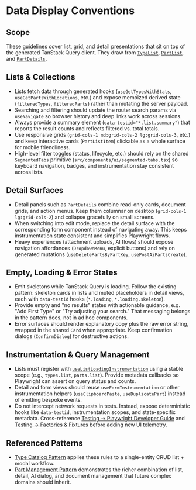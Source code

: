 # Data Display Conventions

## Scope
These guidelines cover list, grid, and detail presentations that sit on top of the generated TanStack Query client. They draw from [`TypeList`](../../../../src/components/types/TypeList.tsx), [`PartList`](../../../../src/components/parts/part-list.tsx), and [`PartDetails`](../../../../src/components/parts/part-details.tsx).

## Lists & Collections
- Lists fetch data through generated hooks (`useGetTypesWithStats`, `useGetPartsWithLocations`, etc.) and expose memoized derived state (`filteredTypes`, `filteredParts`) rather than mutating the server payload.
- Searching and filtering should update the router search params via `useNavigate` so browser history and deep links work across sessions.
- Always provide a summary element (`data-testid="*.list.summary"`) that reports the result counts and reflects filtered vs. total totals.
- Use responsive grids (`grid-cols-1 md:grid-cols-2 lg:grid-cols-3`, etc.) and keep interactive cards (`PartListItem`) clickable as a whole surface for mobile friendliness.
- High-level filter toggles (status, lifecycle, etc.) should rely on the shared `SegmentedTabs` primitive (`src/components/ui/segmented-tabs.tsx`) so keyboard navigation, badges, and instrumentation stay consistent across lists.

## Detail Surfaces
- Detail panels such as `PartDetails` combine read-only cards, document grids, and action menus. Keep them columnar on desktop (`grid-cols-1 lg:grid-cols-2`) and collapse gracefully on small screens.
- When switching into edit mode, replace the detail surface with the corresponding form component instead of navigating away. This keeps instrumentation state consistent and simplifies Playwright flows.
- Heavy experiences (attachment uploads, AI flows) should expose navigation affordances (`DropdownMenu`, explicit buttons) and rely on generated mutations (`useDeletePartsByPartKey`, `usePostAiPartsCreate`).

## Empty, Loading & Error States
- Emit skeletons while TanStack Query is loading. Follow the existing pattern: skeleton cards in lists and muted placeholders in detail views, each with `data-testid` hooks (`*.loading`, `*.loading.skeleton`).
- Provide empty and "no results" states with actionable guidance, e.g. "Add First Type" or "Try adjusting your search." That messaging belongs in the pattern docs, not in ad hoc components.
- Error surfaces should render explanatory copy plus the raw error string, wrapped in the shared `Card` when appropriate. Keep confirmation dialogs (`ConfirmDialog`) for destructive actions.

## Instrumentation & Query Management
- Lists must register with [`useListLoadingInstrumentation`](../../../../src/lib/test/query-instrumentation.ts) using a stable scope (e.g., `types.list`, `parts.list`). Provide metadata callbacks so Playwright can assert on query status and counts.
- Detail and form views should reuse `useFormInstrumentation` or other instrumentation helpers (`useClipboardPaste`, `useDuplicatePart`) instead of emitting bespoke events.
- Do not intercept network requests in tests. Instead, expose deterministic hooks like `data-testid`, instrumentation scopes, and state-specific metadata. Cross-reference [Testing → Playwright Developer Guide](../testing/playwright_developer_guide.md) and [Testing → Factories & Fixtures](../testing/factories_and_fixtures.md) before adding new UI telemetry.

## Referenced Patterns
- [Type Catalog Pattern](./patterns/type_catalog.md) applies these rules to a single-entity CRUD list + modal workflow.
- [Part Management Pattern](./patterns/part_management.md) demonstrates the richer combination of list, detail, AI dialog, and document management that future complex domains should inherit.
